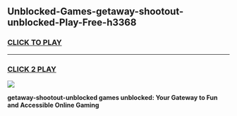
## Unblocked-Games-getaway-shootout-unblocked-Play-Free-h3368
<h3>
<a href="https://premium76.site?title=getaway-shootout-unblocked&ref=24M">CLICK TO PLAY</a></h3>
<hr>

<h3>
<a href="https://premium76.site?title=getaway-shootout-unblocked&ref=24M">CLICK 2 PLAY</a>
  
</h3>

<a href="https://premium76.site?title=getaway-shootout-unblocked&ref=24M"><img src="https://clearcache.store/games.png"></a>


**getaway-shootout-unblocked games unblocked: Your Gateway to Fun and Accessible Online Gaming**
